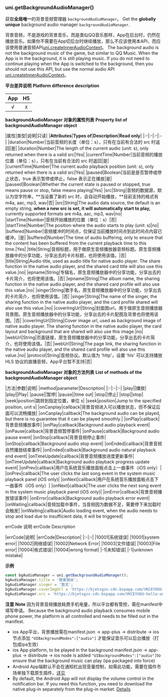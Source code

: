 ### uni.getBackgroundAudioManager()
获取**全局唯一**的背景音频管理器 ``backgroundAudioManager``。
Get the **globally unique** background audio manager `backgroundAudioManager`.

背景音频，不是游戏的背景音乐，而是类似QQ音乐那样，App在后台时，仍然在播放音乐。如果你不需要在App切后台时继续播放，那么不应该使用本API，而应该使用普通音频API[uni.createInnerAudioContext](https://uniapp.dcloud.io/api/media/audio-context)。
The background audio is not the background music of the game, but similar to QQ Music. When the App is in the background, it is still playing music. If you do not need to continue playing when the App is switched to the background, then you should not use this API, but use the normal audio API [uni.createInnerAudioContext](https://uniapp.dcloud.io/api/media/audio-context)。

**平台差异说明**
**Platform difference description**

|App|H5|
|:-:|:-:|
|√|x|

**backgroundAudioManager 对象的属性列表**
**Property list of backgroundAudioManager object**

|属性|类型|说明|只读|
|**Attributes**|**Types of**|**Description**|**Read only**|
|:-|:-|:-|:-|
|duration|Number|当前音频的长度（单位：s），只有在当前有合法的 src 时返回|是|
|duration|Number|The length of the current audio (unit: s), only returned when there is a valid src|Yes|
|currentTime|Number|当前音频的播放位置（单位：s），只有在当前有合法的 src 时返回|是|
|currentTime|Number|The current audio playback position (unit: s), only returned when there is a valid src|Yes|
|paused|Boolean|当前是是否暂停或停止状态，true 表示暂停或停止，false 表示正在播放|是|
|paused|Boolean|Whether the current state is paused or stopped, true means pause or stop, false means playing|Yes|
|src|String|音频的数据源，默认为空字符串，**当设置了新的 src 时，会自动开始播放，**目前支持的格式有 m4a, aac, mp3, wav|否|
|src|String|The audio data source, the default is an empty string, **when a new src is set, it will automatically start to play,** currently supported formats are m4a, aac, mp3, wav|no|
|startTime|Number|音频开始播放的位置（单位：s）|否|
|startTime|Number|The position where the audio starts to play (unit: s)|no|
|buffered|Number|音频缓冲的时间点，仅保证当前播放时间点到此时间点内容已缓冲。|是|
|buffered|Number|The time of audio buffering, only to ensure that the content has been buffered from the current playback time to this time.|Yes|
|title|String|音频标题，用于做原生音频播放器音频标题。原生音频播放器中的分享功能，分享出去的卡片标题，也将使用该值。|否|
|title|String|Audio title, used as audio title for native audio player. The share function in the native audio player, and the shared card title will also use this value.|no|
|epname|String|专辑名，原生音频播放器中的分享功能，分享出去的卡片简介，也将使用该值。|否|
|epname|String|The album name, the sharing function in the native audio player, and the shared card profile will also use this value.|no|
|singer|String|歌手名，原生音频播放器中的分享功能，分享出去的卡片简介，也将使用该值。|否|
|singer|String|The name of the singer, the sharing function in the native audio player, and the card profile shared will also use this value.|no|
|coverImgUrl|String|封面图url，用于做原生音频播放器背景图。原生音频播放器中的分享功能，分享出去的卡片配图及背景也将使用该图。|否|
|coverImgUrl|String|Cover image url, used as background image of native audio player. The sharing function in the native audio player, the card layout and background that are shared will also use this image.|no|
|webUrl|String|页面链接，原生音频播放器中的分享功能，分享出去的卡片简介，也将使用该值。|否|
|webUrl|String|The page link, the sharing function in the native audio player, and the shared card profile will also use this value.|no|
|protocol|String|音频协议。默认值为 'http'，设置 'hls' 可以支持播放 HLS 协议的直播音频，App平台暂不支持|否|

**backgroundAudioManager 对象的方法列表**
**List of methods of the backgroundAudioManager object**

|方法|参数|说明|
|method|parameter|Description|
|:-|:-|:-|
|play||播放|
|play||Play|
|pause||暂停|
|pause||time out|
|stop||停止|
|stop||stop|
|seek|position|跳转到指定位置，单位 s|
|seek|position|Jump to the specified position, unit s|
|onCanplay|callback|背景音频进入可以播放状态，但不保证后面可以流畅播放|
|onCanplay|callback|The background audio can be played, but there is no guarantee that it can be played smoothly.|
|onPlay|callback|背景音频播放事件|
|onPlay|callback|Background audio playback event|
|onPause|callback|背景音频暂停事件|
|onPause|callback|Background audio pause event|
|onStop|callback|背景音频停止事件|
|onStop|callback|Background audio stop event|
|onEnded|callback|背景音频自然播放结束事件|
|onEnded|callback|Background audio natural playback end event|
|onTimeUpdate|callback|背景音频播放进度更新事件|
|onTimeUpdate|callback|Background audio playback progress update event|
|onPrev|callback|用户在系统音乐播放面板点击上一曲事件（iOS only）|
|onPrev|callback|The user clicks the last song event in the system music playback panel (iOS only)|
|onNext|callback|用户在系统音乐播放面板点击下一曲事件（iOS only）|
|onNext|callback|The user clicks the next song event in the system music playback panel (iOS only)|
|onError|callback|背景音频播放错误事件|
|onError|callback|Background audio playback error event|
|onWaiting|callback|音频加载中事件，当音频因为数据不足，需要停下来加载时会触发|
|onWaiting|callback|Audio loading event, when the audio needs to stop and load due to insufficient data, it will be triggered|

errCode 说明
errCode Description

|errCode|说明|
|errCode|Description|
|:-|:-|
|10001|系统错误|
|10001|system error|
|10002|网络错误|
|10002|Network Error|
|10003|文件错误|
|10003|File error|
|10004|格式错误|
|10004|wrong format|
|-1|未知错误|
|-1|unknown mistake|

**示例**

```javascript
const bgAudioManager = uni.getBackgroundAudioManager();
bgAudioManager.title = '致爱丽丝';
bgAudioManager.singer = '暂无';
bgAudioManager.coverImgUrl = 'https://bjetxgzv.cdn.bspapp.com/VKCEYUGU-uni-app-doc/7fbf26a0-4f4a-11eb-b680-7980c8a877b8.png';
bgAudioManager.src = 'https://bjetxgzv.cdn.bspapp.com/VKCEYUGU-hello-uniapp/2cc220e0-c27a-11ea-9dfb-6da8e309e0d8.mp3';
```


**注意**
**Note**
因为背景音频播放耗费手机电量，所以平台都有管控，需在manifest中填写申请。
Because the background audio playback consumes mobile phone power, the platform is all controlled and needs to be filled out in the manifest.
- ios App平台，背景播放需在manifest.json -> app-plus -> distribute -> ios 节点添加 ``"UIBackgroundModes":["audio"]`` 才能保证音乐可以后台播放（打包成ipa生效）
- ios App platform, to be played in the background manifest.json -> app-plus -> distribute -> ios node is added `"UIBackgroundModes":["audio"]`to ensure that the background music can play (ipa packaged into force)
- Android App端默认不会在通知栏出现音量控制，如需此功能，需要在插件市场单独下载原生插件，[详见](https://ext.dcloud.net.cn/search?q=%E9%80%9A%E7%9F%A5%E6%A0%8F+%E9%9F%B3%E4%B9%90%E6%8E%A7%E5%88%B6)
- By default, the Android App will not display the volume control in the notification bar. If you need this function, you need to download the native plug-in separately from the plug-in market. [Details](https://ext.dcloud.net.cn/search?q=%E9%80%9A%E7%9F%A5%E6%A0%8F+%E9%9F%B3%E4%B9%90%E6%8E%A7%E5%88%B6)
